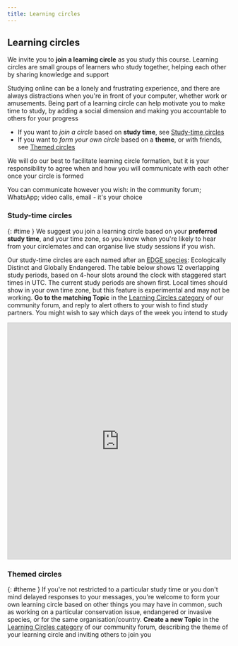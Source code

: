 ```yaml
---
title: Learning circles 
---
```


## Learning circles

We invite you to **join a learning circle** as you study this course.  Learning circles are small groups of learners who study together, helping each other by sharing knowledge and support

Studying online can be a lonely and frustrating experience, and there are always distractions when you're in front of your computer, whether work or amusements.  Being part of a learning circle can help motivate you to make time to study, by adding a social dimension and making you accountable to others for your progress

- If you want to *join a circle* based on **study time**, see [Study-time circles](#time)
- If you want to *form your own circle* based on a **theme**, or with friends, see [Themed circles](#theme)

We will do our best to facilitate learning circle formation, but it is your responsibility to agree when and how you will communicate with each other once your circle is formed

You can communicate however you wish: in the community forum; WhatsApp; video calls, email - it's your choice

### Study-time circles
{: #time }
We suggest you join a learning circle based on your **preferred study time**, and your time zone, so you know when you're likely to hear from your circlemates and can organise live study sessions if you wish.  

Our study-time circles are each named after an [EDGE species](https://www.edgeofexistence.org/species/): Ecologically Distinct and Globally Endangered.  The table below shows 12 overlapping study periods, based on 4-hour slots around the clock with staggered start times in UTC.  The current study periods are shown first.  Local times should show in your own time zone, but this feature is experimental and may not be working.  **Go to the matching Topic** in the [Learning Circles category](https://community.verdantlearn.org/c/learn/learning-circles/) of our community forum, and reply to alert others to your wish to find study partners.  You might wish to say which days of the week you intend to study

<iframe class="airtable-embed" src="https://airtable.com/embed/shrtUuDV3qlwtRAUT?backgroundColor=cyan&viewControls=on" frameborder="0" onmousewheel="" width="100%" height="533" style="background: transparent; border: 1px solid #ccc;"></iframe>


### Themed circles
{: #theme }
If you're not restricted to a particular study time or you don't mind delayed responses to your messages, you're welcome to form your own learning circle based on other things you may have in common, such as working on a particular conservation issue, endangered or invasive species, or for the same organisation/country.  **Create a new Topic** in the [Learning Circles category](https://community.verdantlearn.org/c/learn/learning-circles/) of our community forum, describing the theme of your learning circle and inviting others to join you

